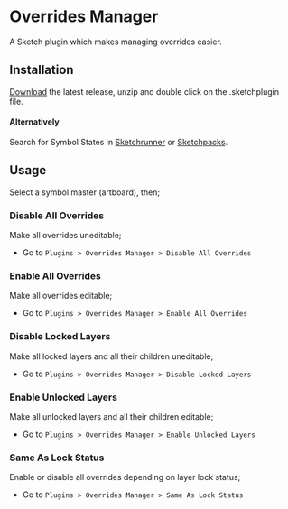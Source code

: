 # Overrides Manager

A Sketch plugin which makes managing overrides easier.

## Installation

[Download][] the latest release, unzip and double click on the .sketchplugin file.

[Download]: https://github.com/ozgurgunes/Sketch-Overrides-Manager/releases/latest/download/overrides-manager.sketchplugin.zip

#### Alternatively

Search for Symbol States in [Sketchrunner](http://sketchrunner.com/) or [Sketchpacks](https://sketchpacks.com/).

## Usage

Select a symbol master (artboard), then;

### Disable All Overrides

Make all overrides uneditable;

* Go to ```Plugins > Overrides Manager > Disable All Overrides```

### Enable All Overrides

Make all overrides editable;

* Go to ```Plugins > Overrides Manager > Enable All Overrides```

### Disable Locked Layers

Make all locked layers and all their children uneditable;

* Go to ```Plugins > Overrides Manager > Disable Locked Layers```

### Enable Unlocked Layers

Make all unlocked layers and all their children editable;

* Go to ```Plugins > Overrides Manager > Enable Unlocked Layers```

### Same As Lock Status

Enable or disable all overrides depending on layer lock status;

* Go to ```Plugins > Overrides Manager > Same As Lock Status```


